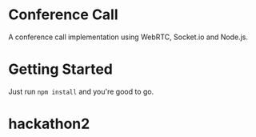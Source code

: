 # Conference Call
A conference call implementation using WebRTC, Socket.io and Node.js.


# Getting Started
Just run `npm install` and you're good to go.
# hackathon2

